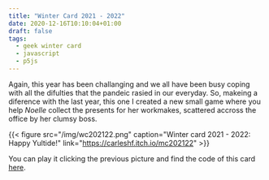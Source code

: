 ```yaml
---
title: "Winter Card 2021 - 2022"
date: 2020-12-16T10:10:04+01:00
draft: false
tags:
  - geek winter card
  - javascript
  - p5js
---
```


Again, this year has been challanging and we all have been busy coping with all the difulties that the pandeic rasied in our everyday. So, makeing a diference with the last year, this one I created a new small game where you help _Noelle_ collect the presents for her workmakes, scattered accross the office by her clumsy boss.

{{< figure src="/img/wc202122.png" caption="Winter card 2021 - 2022: Happy Yultide!" link="https://carleshf.itch.io/mc202122" >}}

You can play it clicking the previous picture and find the code of this card [here](https://github.com/carleshf/christmasCards).